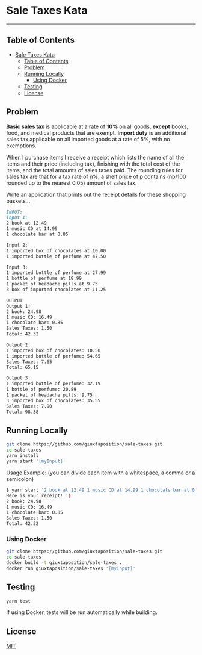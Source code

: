 # Sale Taxes Kata

---

## Table of Contents

- [Sale Taxes Kata](#sale-taxes-kata)
  - [Table of Contents](#table-of-contents)
  - [Problem](#problem)
  - [Running Locally](#running-locally)
    - [Using Docker](#using-docker)
  - [Testing](#testing)
  - [License](#license)

## Problem

**Basic sales tax** is applicable at a rate of **10%** on all goods, **except** books, food, and medical products that are exempt. **Import duty** is an additional sales tax applicable on all imported goods at a rate of 5%, with no exemptions.

When I purchase items I receive a receipt which lists the name of all the items and their price (including tax), finishing with the total cost of the items, and the total amounts of sales taxes paid. The rounding rules for sales tax are that for a tax rate of n%, a shelf price of p contains (np/100 rounded up to the nearest 0.05) amount of sales tax.

Write an application that prints out the receipt details for these shopping baskets...

``` markdown
INPUT:
Input 1:
2 book at 12.49
1 music CD at 14.99
1 chocolate bar at 0.85

Input 2:
1 imported box of chocolates at 10.00
1 imported bottle of perfume at 47.50

Input 3:
1 imported bottle of perfume at 27.99
1 bottle of perfume at 18.99
1 packet of headache pills at 9.75
3 box of imported chocolates at 11.25

OUTPUT
Output 1:
2 book: 24.98
1 music CD: 16.49
1 chocolate bar: 0.85
Sales Taxes: 1.50
Total: 42.32

Output 2:
1 imported box of chocolates: 10.50
1 imported bottle of perfume: 54.65
Sales Taxes: 7.65
Total: 65.15

Output 3:
1 imported bottle of perfume: 32.19
1 bottle of perfume: 20.89
1 packet of headache pills: 9.75
3 imported box of chocolates: 35.55
Sales Taxes: 7.90
Total: 98.38
```

## Running Locally

``` bash
git clone https://github.com/giuxtaposition/sale-taxes.git
cd sale-taxes
yarn install
yarn start '[myInput]'
```

Usage Example:
(you can divide each item with a whitespace, a comma or a semicolon)

``` bash
$ yarn start '2 book at 12.49 1 music CD at 14.99 1 chocolate bar at 0.85'
Here is your receipt! :)
2 book: 24.98
1 music CD: 16.49
1 chocolate bar: 0.85
Sales Taxes: 1.50
Total: 42.32
```

### Using Docker

``` bash
git clone https://github.com/giuxtaposition/sale-taxes.git
cd sale-taxes
docker build -t giuxtaposition/sale-taxes .
docker run giuxtaposition/sale-taxes '[myInput]'
```

## Testing

``` bash
yarn test
```

If using Docker, tests will be run automatically while building.

## License

[MIT](https://choosealicense.com/licenses/mit/)
